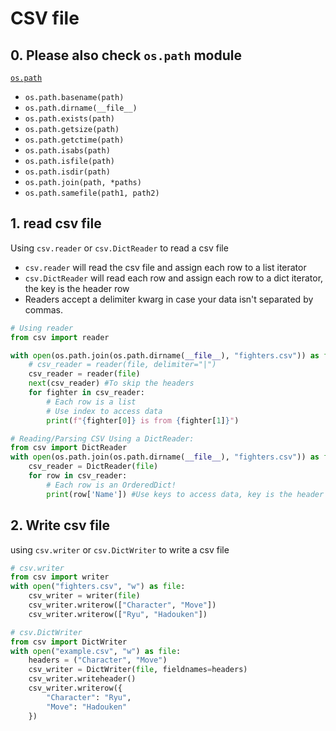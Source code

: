 # CSV file

## 0. Please also check `os.path` module

[`os.path`](https://docs.python.org/3/library/os.path.html)

*   `os.path.basename(path)`
*   `os.path.dirname(__file__)`
*   `os.path.exists(path)`
*   `os.path.getsize(path)`
*   `os.path.getctime(path)`
*   `os.path.isabs(path)`
*   `os.path.isfile(path)`
*   `os.path.isdir(path)`
*   `os.path.join(path, *paths)`
*   `os.path.samefile(path1, path2)`

## 1. read csv file

Using `csv.reader` or `csv.DictReader` to read a csv file

*   `csv.reader` will read the csv file and assign each row to a list iterator
*   `csv.DictReader` will read each row and assign each row to a dict iterator, the key is the header row
*   Readers accept a delimiter kwarg in case your data isn't separated by commas.

```python
# Using reader
from csv import reader

with open(os.path.join(os.path.dirname(__file__), "fighters.csv")) as file:
    # csv_reader = reader(file, delimiter="|")
    csv_reader = reader(file)
    next(csv_reader) #To skip the headers
    for fighter in csv_reader:
    	# Each row is a list
    	# Use index to access data
    	print(f"{fighter[0]} is from {fighter[1]}")

# Reading/Parsing CSV Using a DictReader:
from csv import DictReader
with open(os.path.join(os.path.dirname(__file__), "fighters.csv")) as file:
    csv_reader = DictReader(file)
    for row in csv_reader:
        # Each row is an OrderedDict!
        print(row['Name']) #Use keys to access data, key is the header row
```

## 2. Write csv file

using `csv.writer` or `csv.DictWriter` to write a csv file

```python
# csv.writer
from csv import writer
with open("fighters.csv", "w") as file:
    csv_writer = writer(file)
    csv_writer.writerow(["Character", "Move"])
    csv_writer.writerow(["Ryu", "Hadouken"])

# csv.DictWriter
from csv import DictWriter
with open("example.csv", "w") as file:
    headers = ("Character", "Move")
    csv_writer = DictWriter(file, fieldnames=headers)
    csv_writer.writeheader()
    csv_writer.writerow({
        "Character": "Ryu",
        "Move": "Hadouken"
    })
```

